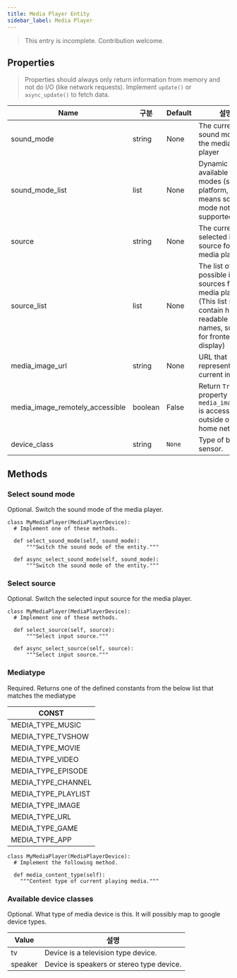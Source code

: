 ```yaml
---
title: Media Player Entity
sidebar_label: Media Player
---
```


> This entry is incomplete. Contribution welcome.

## Properties

> Properties should always only return information from memory and not do I/O (like network requests). Implement `update()` or `async_update()` to fetch data.

| Name                              | 구분      | Default | 설명                                                                                                                                      |
| --------------------------------- | ------- | ------- | --------------------------------------------------------------------------------------------------------------------------------------- |
| sound_mode                        | string  | None    | The current sound mode of the media player                                                                                              |
| sound_mode_list                 | list    | None    | Dynamic list of available sound modes (set by platform, empty means sound mode not supported)                                           |
| source                            | string  | None    | The currently selected input source for the media player.                                                                               |
| source_list                       | list    | None    | The list of possible input sources for the media player. (This list should contain human readable names, suitible for frontend display) |
| media_image_url                 | string  | None    | URL that represents the current image.                                                                                                  |
| media_image_remotely_accessible | boolean | False   | Return `True` if property `media_image_url` is accessible outside of the home network.                                                  |
| device_class                      | string  | `None`  | Type of binary sensor.                                                                                                                  |

## Methods

### Select sound mode

Optional. Switch the sound mode of the media player.

    class MyMediaPlayer(MediaPlayerDevice):
      # Implement one of these methods.
    
      def select_sound_mode(self, sound_mode):
          """Switch the sound mode of the entity."""
    
      def async_select_sound_mode(self, sound_mode):
          """Switch the sound mode of the entity."""
    

### Select source

Optional. Switch the selected input source for the media player.

    class MyMediaPlayer(MediaPlayerDevice):
      # Implement one of these methods.
    
      def select_source(self, source):
          """Select input source."""
    
      def async_select_source(self, source):
          """Select input source."""
    

### Mediatype

Required. Returns one of the defined constants from the below list that matches the mediatype

| CONST                 |
| --------------------- |
| MEDIA_TYPE_MUSIC    |
| MEDIA_TYPE_TVSHOW   |
| MEDIA_TYPE_MOVIE    |
| MEDIA_TYPE_VIDEO    |
| MEDIA_TYPE_EPISODE  |
| MEDIA_TYPE_CHANNEL  |
| MEDIA_TYPE_PLAYLIST |
| MEDIA_TYPE_IMAGE    |
| MEDIA_TYPE_URL      |
| MEDIA_TYPE_GAME     |
| MEDIA_TYPE_APP      |

    class MyMediaPlayer(MediaPlayerDevice):
      # Implement the following method.
    
      def media_content_type(self):
        """Content type of current playing media."""
    

### Available device classes

Optional. What type of media device is this. It will possibly map to google device types. 

| Value   | 설명                                        |
| ------- | ----------------------------------------- |
| tv      | Device is a television type device.       |
| speaker | Device is speakers or stereo type device. |
